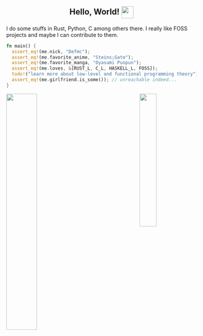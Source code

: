 <div>
  <h2 align="center">Hello, World!
    <img align="center" src="https://r2.community.samsung.com/t5/image/serverpage/image-id/2858216iF966CF430D380489/image-size/large?v=v2&px=999" width="32px"/>
  </h2>
</div>

I do some stuffs in Rust, Python, C among others there. I really like FOSS projects and maybe I can contribute to them.
```rs
fn main() {
  assert_eq!(me.nick, "Defmc");
  assert_eq!(me.favorite_anime, "Steins;Gate");
  assert_eq!(me.favorite_manga, "Oyasumi Punpun");
  assert_eq!(me.loves, &[RUST_L, C_L, HASKELL_L, FOSS]);
  todo!("learn more about low-level and functional programming theory");
  assert_eq!(me.girlfriend.is_some()); // unreachable indeed...
}
```

<a href="https://github.com/anuraghazra/github-readme-stats">
  <img align="left" src="https://github-readme-stats-git-masterrstaa-rickstaa.vercel.app/api?username=Defmc&theme=transparent&show_icons=true&count_private=true&include_all_commits=true" width="40%">
</a>
<a href="https://github.com/anuraghazra/convoychat">
  <img align="right" src="https://github-readme-stats-git-masterrstaa-rickstaa.vercel.app/api/top-langs/?username=Defmc&theme=transparent&layout=compact&include_all_commits=true&hide=css" width="30%">
</a>
